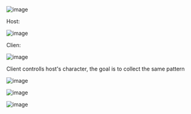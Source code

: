 ![image](https://github.com/romikadze/SimpleNetcodeGame/assets/66849784/34f43b29-4a81-4c15-9ba8-9fdcc2c59fea)

Host:

![image](https://github.com/romikadze/SimpleNetcodeGame/assets/66849784/961f75be-e4a8-4553-a5b2-9cceb6422f86)

Clien:

![image](https://github.com/romikadze/SimpleNetcodeGame/assets/66849784/e216415b-4fbf-4288-ad37-9d79366fc285)


Client controlls host's character, the goal is to collect the same pattern

![image](https://github.com/romikadze/SimpleNetcodeGame/assets/66849784/9e2d61a2-7033-4851-b3de-000a5cadc2d9)

![image](https://github.com/romikadze/SimpleNetcodeGame/assets/66849784/0cf1fc84-b211-4400-b3c9-570307881088)

![image](https://github.com/romikadze/SimpleNetcodeGame/assets/66849784/d06ca69f-8756-4b49-bbf4-2f5571ca93a8)

